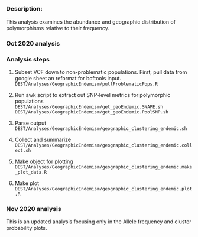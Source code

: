 ##

### Description:

This analysis examines the abundance and geographic distribution of polymorphisms relative to their frequency.

### Oct 2020 analysis

### Analysis steps
1. Subset VCF down to non-problematic populations. First, pull data from google sheet an reformat for bcftools input.
  `DEST/Analyses/GeographicEndemism/pullProblematicPops.R`

2. Run awk script to extract out SNP-level metrics for polymorphic populations
  `DEST/Analyses/GeographicEndemism/get_geoEndemic.SNAPE.sh`
  `DEST/Analyses/GeographicEndemism/get_geoEndemic.PoolSNP.sh`

3. Parse output
  `DEST/Analyses/GeographicEndemism/geographic_clustering_endemic.sh`

4. Collect and summarize
  `DEST/Analyses/GeographicEndemism/geographic_clustering_endemic.collect.sh`

5. Make object for plotting
  `DEST/Analyses/GeographicEndemism/geographic_clustering_endemic.make_plot_data.R`

6. Make plot
  `DEST/Analyses/GeographicEndemism/geographic_clustering_endemic.plot.R`

### Nov 2020 analysis
This is an updated analysis focusing only in the Allele frequency and cluster probability plots.
